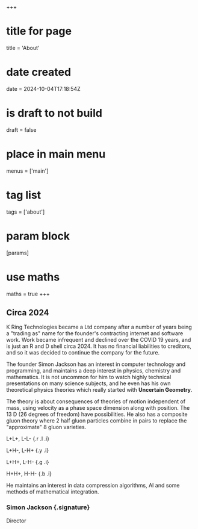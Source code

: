 +++
# title for page
title = 'About'
# date created
date = 2024-10-04T17:18:54Z
# is draft to not build
draft = false
# place in main menu
menus = ['main']
# tag list
tags = ['about']
# param block
[params]
# use maths
maths = true
+++

## Circa 2024

K Ring Technologies became a Ltd company after a number of years being a
"trading as" name for the founder's contracting internet and software work.
Work became infrequent and declined over the COVID 19 years, and is just an
R and D shell circa 2024. It has no financial liabilities to creditors, and so
it was decided to continue the company for the future.

The founder Simon Jackson has an interest in computer technology and
programming, and maintains a deep interest in physics, chemistry and
mathematics. It is not uncommon for him to watch highly technical presentations
on many science subjects, and he even has his own theoretical physics theories
which really started with **Uncertain Geometry**.

The theory is about consequences of theories of motion independent of mass,
using velocity as a phase space dimension along with position. The 13 D (26
degrees of freedom) have possibilities. He also has a composite gluon theory
where 2 half gluon particles combine in pairs to replace the "approximate" 8
gluon varieties.

L+L+, L-L-
{.r .l .i}

L+H-, L-H+
{.y .i}

L+H+, L-H-
{.g .i}

H+H+, H-H-
{.b .i}

He maintains an interest in data compression algorithms, AI and some methods of
mathematical integration.

### Simon Jackson {.signature}

Director
